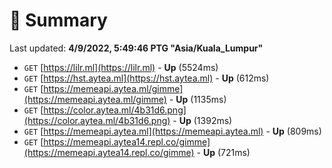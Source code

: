 # 📖 Summary
Last updated: **4/9/2022, 5:49:46 PTG "Asia/Kuala_Lumpur"**

- `GET` [https://lilr.ml](https://lilr.ml) - **Up** (5524ms)
- `GET` [https://hst.aytea.ml](https://hst.aytea.ml) - **Up** (612ms)
- `GET` [https://memeapi.aytea.ml/gimme](https://memeapi.aytea.ml/gimme) - **Up** (1135ms)
- `GET` [https://color.aytea.ml/4b31d6.png](https://color.aytea.ml/4b31d6.png) - **Up** (1392ms)
- `GET` [https://memeapi.aytea.ml](https://memeapi.aytea.ml) - **Up** (809ms)
- `GET` [https://memeapi.aytea14.repl.co/gimme](https://memeapi.aytea14.repl.co/gimme) - **Up** (721ms)
